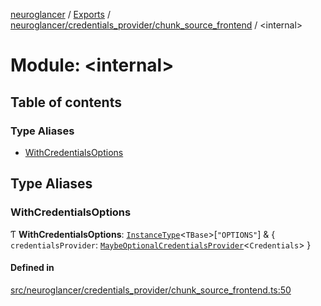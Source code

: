 [neuroglancer](../README.md) / [Exports](../modules.md) / [neuroglancer/credentials\_provider/chunk\_source\_frontend](neuroglancer_credentials_provider_chunk_source_frontend.md) / <internal\>

# Module: <internal\>

## Table of contents

### Type Aliases

- [WithCredentialsOptions](neuroglancer_credentials_provider_chunk_source_frontend._internal_.md#withcredentialsoptions)

## Type Aliases

### WithCredentialsOptions

Ƭ **WithCredentialsOptions**: [`InstanceType`](neuroglancer_annotation_renderlayer._internal_.md#instancetype)<`TBase`\>[``"OPTIONS"``] & { `credentialsProvider`: [`MaybeOptionalCredentialsProvider`](neuroglancer_credentials_provider.md#maybeoptionalcredentialsprovider)<`Credentials`\>  }

#### Defined in

[src/neuroglancer/credentials_provider/chunk_source_frontend.ts:50](https://github.com/ActiveBrainAtlas2/neuroglancer/blob/91617476/src/neuroglancer/credentials_provider/chunk_source_frontend.ts#L50)
